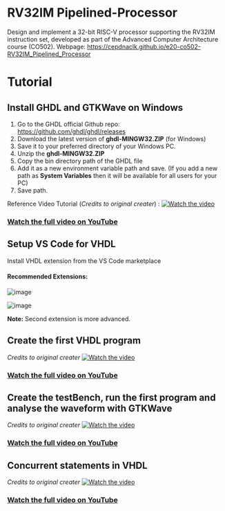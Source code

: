 # RV32IM Pipelined-Processor
Design and implement a 32-bit RISC-V processor supporting the RV32IM instruction set, developed as part of the Advanced Computer Architecture course (CO502). Webpage: https://cepdnaclk.github.io/e20-co502-RV32IM_Pipelined_Processor

# Tutorial

## Install GHDL and GTKWave on Windows
1. Go to the GHDL official Github repo: https://github.com/ghdl/ghdl/releases
2. Download the latest version of **ghdl-MINGW32.ZIP** (for Windows)
3. Save it to your preferred directory of your Windows PC.
4. Unzip the **ghdl-MINGW32.ZIP**
5. Copy the bin directory path of the GHDL file
6. Add it as a new environment variable path and save.
   (If you add a new path as **System Variables** then it will be available for all users for your PC)
7. Save path.

Reference Video Tutorial (*Credits to original creater*) :
[![Watch the video](https://img.youtube.com/vi/0JJku1vTu78/maxresdefault.jpg)](https://youtu.be/0JJku1vTu78)
### [Watch the full video on YouTube](https://youtu.be/0JJku1vTu78)


## Setup VS Code for VHDL
Install VHDL extension from the VS Code marketplace 
#### Recommended Extensions: 
![image](https://github.com/user-attachments/assets/f0c666ed-292b-4f0f-9406-d04bd1d81eb2)

![image](https://github.com/user-attachments/assets/b01c1c1c-f8d2-4884-b93e-b0623caf82e4) 

**Note:** Second extension is more advanced. 


## Create the first VHDL program
*Credits to original creater*
[![Watch the video](https://img.youtube.com/vi/3klKQeY9pII/maxresdefault.jpg)](https://youtu.be/3klKQeY9pII)
### [Watch the full video on YouTube](https://youtu.be/3klKQeY9pII)


## Create the testBench, run the first program and analyse the waveform with GTKWave
*Credits to original creater*
[![Watch the video](https://img.youtube.com/vi/N5kdRets-mc/maxresdefault.jpg)](https://youtu.be/N5kdRets-mc)

### [Watch the full video on YouTube](https://youtu.be/N5kdRets-mc)


## Concurrent statements in VHDL
*Credits to original creater*
[![Watch the video](https://img.youtube.com/vi/hjBp430joQg/maxresdefault.jpg)](https://youtu.be/hjBp430joQg)

### [Watch the full video on YouTube](https://youtu.be/hjBp430joQg)
